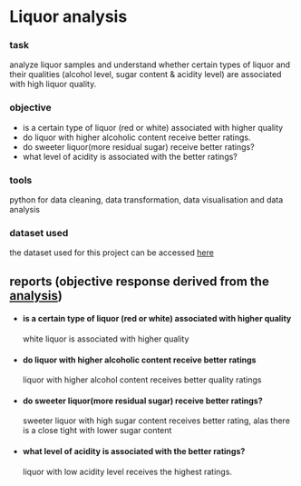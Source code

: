 # Liquor analysis

### task
analyze liquor samples and understand whether certain types of liquor and their qualities (alcohol level, sugar content & acidity level) are associated with high liquor quality.

### objective
- is a certain type of liquor (red or white) associated with higher quality
- do liquor with higher alcoholic content receive better ratings.
- do sweeter liquor(more residual sugar) receive better ratings?
- what level of acidity is associated with the better ratings?

### tools
python for data cleaning, data transformation, data visualisation and data analysis

### dataset used
the dataset used for this project can be accessed [here](https://archive.ics.uci.edu/dataset/186/wine+quality)

## reports (objective response derived from the [analysis]())
- #### is a certain type of liquor (red or white) associated with higher quality
  white liquor is associated with higher quality
- #### do liquor with higher alcoholic content receive better ratings
  liquor with higher alcohol content receives better quality ratings
- #### do sweeter liquor(more residual sugar) receive better ratings?
  sweeter liquor with high sugar content receives better rating, alas there is a close tight with lower sugar content
- #### what level of acidity is associated with the better ratings?
  liquor with low acidity level receives the highest ratings.
